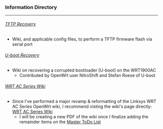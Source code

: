 ### Information Directory ###
---
###### [TFTP Recovery](TFTP%20Recovery) ######
- Wiki, and applicable config files, to perform a TFTP firmware flash via serial port

###### [U-boot Recovery](U-boot%20Recovery) ######
- Wiki on recovering a corrupted bootloader [U-boot] on the WRT1900AC
  - Contributed by OpenWrt user NitroShift and Stefan Roese of U-boot

###### [WRT AC Series Wiki](WRT1X00AC(S)%20Wiki.pdf) ######
  - Since I've performed a major revamp & reformatting of the Linksys WRT AC Series OpenWrt wiki, I recommend visting the wiki's page directly: [WRT AC Series Wiki](https://openwrt.org/toh/linksys/wrt_ac_series)
    - I will be creating a new PDF of the wiki once I finalize adding the remainder items on the [Master ToDo List](https://forum.openwrt.org/viewtopic.php?pid=334676#p334676)
